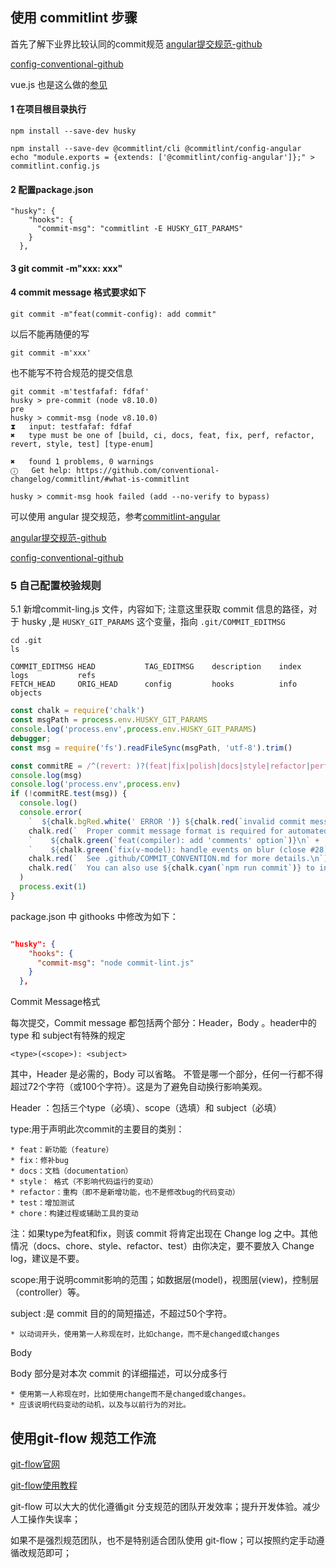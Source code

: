 
## 使用 commitlint 步骤

首先了解下业界比较认同的commit规范
[angular提交规范-github](https://github.com/angular/angular/blob/master/CONTRIBUTING.md#commit)

[config-conventional-github](https://github.com/conventional-changelog/commitlint/tree/master/%40commitlint/config-conventional#type-enum)

vue.js 也是这么做的[参见](https://github.com/vuejs/vue/commits/dev)


#### 1 在项目根目录执行

```
npm install --save-dev husky

npm install --save-dev @commitlint/cli @commitlint/config-angular 
echo "module.exports = {extends: ['@commitlint/config-angular']};" > commitlint.config.js
```

#### 2 配置package.json
```
"husky": {
    "hooks": {
      "commit-msg": "commitlint -E HUSKY_GIT_PARAMS"
    }
  },
```

#### 3 git commit -m"xxx: xxx"

#### 4 commit message 格式要求如下

```
git commit -m"feat(commit-config): add commit"
```

以后不能再随便的写 

```
git commit -m'xxx'
```

也不能写不符合规范的提交信息

```
git commit -m'testfafaf: fdfaf'
husky > pre-commit (node v8.10.0)
pre
husky > commit-msg (node v8.10.0)
⧗   input: testfafaf: fdfaf
✖   type must be one of [build, ci, docs, feat, fix, perf, refactor, revert, style, test] [type-enum]

✖   found 1 problems, 0 warnings
ⓘ   Get help: https://github.com/conventional-changelog/commitlint/#what-is-commitlint

husky > commit-msg hook failed (add --no-verify to bypass)
```

可以使用 angular 提交规范，参考[commitlint-angular](https://www.npmjs.com/package/@commitlint/config-angular)



[angular提交规范-github](https://github.com/angular/angular/blob/master/CONTRIBUTING.md#commit)

[config-conventional-github](https://github.com/conventional-changelog/commitlint/tree/master/%40commitlint/config-conventional#type-enum)

### 5 自己配置校验规则

5.1 新增commit-ling.js 文件，内容如下; 注意这里获取 commit 信息的路径，对于 husky ,是 `HUSKY_GIT_PARAMS` 这个变量，指向 `.git/COMMIT_EDITMSG`

```
cd .git
ls 

COMMIT_EDITMSG HEAD           TAG_EDITMSG    description    index          logs           refs
FETCH_HEAD     ORIG_HEAD      config         hooks          info           objects

```
```javascript
const chalk = require('chalk')
const msgPath = process.env.HUSKY_GIT_PARAMS
console.log('process.env',process.env.HUSKY_GIT_PARAMS)
debugger;
const msg = require('fs').readFileSync(msgPath, 'utf-8').trim()

const commitRE = /^(revert: )?(feat|fix|polish|docs|style|refactor|perf|test|workflow|ci|chore|types|build)(\(.+\))?: .{1,50}/
console.log(msg)
console.log('process.env',process.env)
if (!commitRE.test(msg)) {
  console.log()
  console.error(
    `  ${chalk.bgRed.white(' ERROR ')} ${chalk.red(`invalid commit message format.`)}\n\n` +
    chalk.red(`  Proper commit message format is required for automated changelog generation. Examples:\n\n`) +
    `    ${chalk.green(`feat(compiler): add 'comments' option`)}\n` +
    `    ${chalk.green(`fix(v-model): handle events on blur (close #28)`)}\n\n` +
    chalk.red(`  See .github/COMMIT_CONVENTION.md for more details.\n`) +
    chalk.red(`  You can also use ${chalk.cyan(`npm run commit`)} to interactively generate a commit message.\n`)
  )
  process.exit(1)
}


```

package.json 中 githooks 中修改为如下：
```json

"husky": {
    "hooks": {
      "commit-msg": "node commit-lint.js"
    }
  },
```

Commit Message格式

每次提交，Commit message 都包括两个部分：Header，Body 。header中的 type 和 subject有特殊的规定

    <type>(<scope>): <subject>

其中，Header 是必需的，Body 可以省略。 不管是哪一个部分，任何一行都不得超过72个字符（或100个字符）。这是为了避免自动换行影响美观。

Header ：包括三个type（必填）、scope（选填）和 subject（必填）

type:用于声明此次commit的主要目的类别：


    * feat：新功能（feature）
    * fix：修补bug
    * docs：文档（documentation）
    * style： 格式（不影响代码运行的变动）
    * refactor：重构（即不是新增功能，也不是修改bug的代码变动）
    * test：增加测试
    * chore：构建过程或辅助工具的变动

注：如果type为feat和fix，则该 commit 将肯定出现在 Change log 之中。其他情况（docs、chore、style、refactor、test）由你决定，要不要放入 Change log，建议是不要。

scope:用于说明commit影响的范围；如数据层(model)，视图层(view)，控制层（controller）等。



subject  :是 commit 目的的简短描述，不超过50个字符。

    * 以动词开头，使用第一人称现在时，比如change，而不是changed或changes

Body

Body 部分是对本次 commit 的详细描述，可以分成多行

    * 使用第一人称现在时，比如使用change而不是changed或changes。
    * 应该说明代码变动的动机，以及与以前行为的对比。


## 使用git-flow 规范工作流

[git-flow官网](http://danielkummer.github.io/git-flow-cheatsheet/index.zh_CN.html)

[git-flow使用教程](https://www.erichain.me/2016/03/22/2016-03-22-use-gitflow-to-automate-workflow/)

git-flow 可以大大的优化遵循git 分支规范的团队开发效率；提升开发体验。减少人工操作失误率；

如果不是强烈规范团队，也不是特别适合团队使用 git-flow；可以按照约定手动遵循改规范即可；


